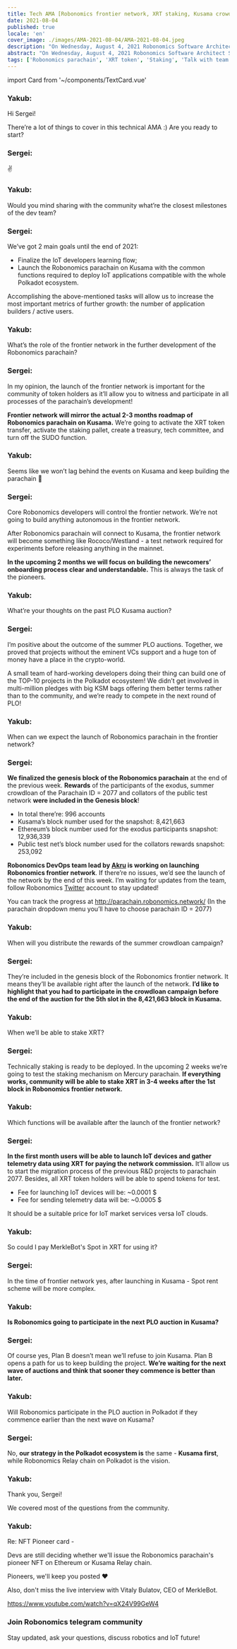 ```yaml
---
title: Tech AMA [Robonomics frontier network, XRT staking, Kusama crowdloan rewards]
date: 2021-08-04
published: true
locale: 'en'
cover_image: ./images/AMA-2021-08-04/AMA-2021-08-04.jpeg
description: "On Wednesday, August 4, 2021 Robonomics Software Architect Sergei Lonshakov hosted a tech AMA in the Robonomics telegram community. We discussed Robonomics frontier network, XRT staking, Kusama crowdloan rewards."
abstract: "On Wednesday, August 4, 2021 Robonomics Software Architect Sergei Lonshakov hosted a tech AMA in the Robonomics telegram community. We discussed Robonomics frontier network, XRT staking, Kusama crowdloan rewards."
tags: ['Robonomics parachain', 'XRT token', 'Staking', 'Talk with team']
---
```

import Card from '~/components/TextCard.vue'

<Card :image="'/avatars/Yakub-Sheikh.jpg'" :back="'transparent'">

### Yakub:

Hi Sergei!

There’re a lot of things to cover in this technical AMA :)
Are you ready to start?

</Card>

<Card :image="'/avatars/Sergei-Lonshakov.jpg'" :back="'transparent'">

### Sergei:

✌️

</Card>

<Card :image="'/avatars/Yakub-Sheikh.jpg'" :back="'transparent'">

### Yakub:

Would you mind sharing with the community what’re the closest milestones of the dev team?

</Card>

<Card :image="'/avatars/Sergei-Lonshakov.jpg'" :back="'transparent'">

### Sergei:

We’ve got 2 main goals until the end of 2021:

- Finalize the IoT developers learning flow;
- Launch the Robonomics parachain on Kusama with the common functions required to deploy IoT applications compatible with the whole Polkadot ecosystem.

Accomplishing the above-mentioned tasks will allow us to increase the most important metrics of further growth: the number of application builders / active users.

</Card>

<Card :image="'/avatars/Yakub-Sheikh.jpg'" :back="'transparent'">

### Yakub:

What’s the role of the frontier network in the further development of the Robonomics parachain?

</Card>

<Card :image="'/avatars/Sergei-Lonshakov.jpg'" :back="'transparent'">

### Sergei:

In my opinion, the launch of the frontier network is important for the community of token holders as it’ll allow you to witness and participate in all processes of the parachain’s development!

**Frontier network will mirror the actual 2-3 months roadmap of Robonomics parachain on Kusama.** We’re going to activate the XRT token transfer, activate the staking pallet, create a treasury, tech committee, and turn off the SUDO function.

</Card>

<Card :image="'/avatars/Yakub-Sheikh.jpg'" :back="'transparent'">

### Yakub:

Seems like we won’t lag behind the events on Kusama and keep building the parachain 🤟

</Card>

<Card :image="'/avatars/Sergei-Lonshakov.jpg'" :back="'transparent'">

### Sergei:

Core Robonomics developers will control the frontier network. We’re not going to build anything autonomous in the frontier network.

After Robonomics parachain will connect to Kusama, the frontier network will become something like Rococo/Westland - a test network required for experiments before releasing anything in the mainnet.

**In the upcoming 2 months we will focus on building the newcomers’ onboarding process clear and understandable.** This is always the task of the pioneers.

</Card>

<Card :image="'/avatars/Yakub-Sheikh.jpg'" :back="'transparent'">

### Yakub:

What’re your thoughts on the past PLO Kusama auction?

</Card>

<Card :image="'/avatars/Sergei-Lonshakov.jpg'" :back="'transparent'">

### Sergei:

I’m positive about the outcome of the summer PLO auctions. Together, we proved that projects without the eminent VCs support and a huge ton of money have a place in the crypto-world.

A small team of hard-working developers doing their thing can build one of the TOP-10 projects in the Polkadot ecosystem! We didn’t get involved in multi-million pledges with big KSM bags offering them better terms rather than to the community, and we’re ready to compete in the next round of PLO!

</Card>

<Card :image="'/avatars/Yakub-Sheikh.jpg'" :back="'transparent'">

### Yakub:

When can we expect the launch of Robonomics parachain in the frontier network?

</Card>

<Card :image="'/avatars/Sergei-Lonshakov.jpg'" :back="'transparent'">

### Sergei:

**We finalized the genesis block of the Robonomics parachain** at the end of the previous week. **Rewards** of the participants of the exodus, summer crowdloan of the Parachain ID = 2077 and collators of the public test network **were included in the Genesis block**!

- In total there’re: 996 accounts
- Kusama’s block number used for the snapshot: 8,421,663
- Ethereum’s block number used for the exodus participants snapshot: 12,936,339
- Public test net’s block number used for the collators rewards snapshot: 253,092

**Robonomics DevOps team lead by [Akru](https://github.com/akru) is working on launching Robonomics frontier network**. If there’re no issues, we’d see the launch of the network by the end of this week.
I’m waiting for updates from the team, follow Robonomics [Twitter](https://twitter.com/AIRA_Robonomics/) account to stay updated!

You can track the progress at http://parachain.robonomics.network/ (In the parachain dropdown menu you’ll have to choose parachain ID = 2077)

</Card>

<Card :image="'/avatars/Yakub-Sheikh.jpg'" :back="'transparent'">

### Yakub:

When will you distribute the rewards of the summer crowdloan campaign?

</Card>

<Card :image="'/avatars/Sergei-Lonshakov.jpg'" :back="'transparent'">

### Sergei:

They’re included in the genesis block of the Robonomics frontier network. It means they’ll be available right after the launch of the network. **I’d like to highlight that you had to participate in the crowdloan campaign before the end of the auction for the 5th slot in the 8,421,663 block in Kusama.**

</Card>

<Card :image="'/avatars/Yakub-Sheikh.jpg'" :back="'transparent'">

### Yakub:

When we’ll be able to stake XRT?

</Card>

<Card :image="'/avatars/Sergei-Lonshakov.jpg'" :back="'transparent'">

### Sergei:

Technically staking is ready to be deployed. In the upcoming 2 weeks we’re going to test the staking mechanism on Mercury parachain. **If everything works, community will be able to stake XRT in 3-4 weeks after the 1st block in Robonomics frontier network.**

</Card>

<Card :image="'/avatars/Yakub-Sheikh.jpg'" :back="'transparent'">

### Yakub:

Which functions will be available after the launch of the frontier network?

</Card>

<Card :image="'/avatars/Sergei-Lonshakov.jpg'" :back="'transparent'">

### Sergei:

**In the first month users will be able to launch IoT devices and gather telemetry data using XRT for paying the network commission.** It’ll allow us to start the migration process of the previous R&D projects to parachain 2077. 
Besides, all XRT token holders will be able to spend tokens for test.

- Fee for launching IoT devices will be:  ~0.0001 $
- Fee for sending telemetry data will be: ~0.0005 $

It should be a suitable price for IoT market services versa IoT clouds.


</Card>

<Card :image="'/avatars/Yakub-Sheikh.jpg'" :back="'transparent'">

### Yakub:

So could I pay MerkleBot's Spot in XRT for using it?

</Card>


<Card :image="'/avatars/Sergei-Lonshakov.jpg'" :back="'transparent'">

### Sergei:

In the time of frontier network yes, after launching in Kusama - Spot rent scheme will be more complex.

</Card>

<Card :image="'/avatars/Yakub-Sheikh.jpg'" :back="'transparent'">

### Yakub:

**Is Robonomics going to participate in the next PLO auction in Kusama?**

</Card>

<Card :image="'/avatars/Sergei-Lonshakov.jpg'" :back="'transparent'">

### Sergei:

Of course yes, Plan B doesn’t mean we’ll refuse to join Kusama. Plan B opens a path for us to keep building the project. **We’re waiting for the next wave of auctions and think that sooner they commence is better than later.**

</Card>

<Card :image="'/avatars/Yakub-Sheikh.jpg'" :back="'transparent'">

### Yakub:

Will Robonomics participate in the PLO auction in Polkadot if they commence earlier than the next wave on Kusama?

</Card>

<Card :image="'/avatars/Sergei-Lonshakov.jpg'" :back="'transparent'">

### Sergei:

No, **our strategy in the Polkadot ecosystem is** the same - **Kusama first**, while Robonomics Relay chain on Polkadot is the vision.

</Card>

<Card :image="'/avatars/Yakub-Sheikh.jpg'" :back="'transparent'">

### Yakub:

Thank you, Sergei!

We covered most of the questions from the community.

</Card>

<Card :image="'/avatars/Yakub-Sheikh.jpg'" :back="'transparent'">

### Yakub:

Re: NFT Pioneer card - 

Devs are still deciding whether we'll issue the Robonomics parachain's pioneer NFT on Ethereum or Kusama Relay chain. 

Pioneers, we'll keep you posted ♥️

Also, don't miss the live interview with Vitaly Bulatov, CEO of MerkleBot.

https://www.youtube.com/watch?v=qX24V99GeW4

</Card>


<Card :icon="'/icons/icon-notification.png'" :link="'https://t.me/robonomics'">

### Join Robonomics telegram community

Stay updated, ask your questions, discuss robotics and IoT future!

</Card>
